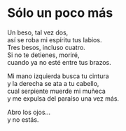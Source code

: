 # Sólo un poco más

Un beso, tal vez dos,  
así se roba mi espíritu tus labios.  
Tres besos, incluso cuatro.  
Si no te detienes, moriré,  
cuando ya no esté entre tus brazos.  

Mi mano izquierda busca tu cintura  
y la derecha se ata a tu cabello,  
cual serpiente muerde mi muñeca  
y me expulsa del paraíso una vez más.  

Abro los ojos…  
y no estás.  
